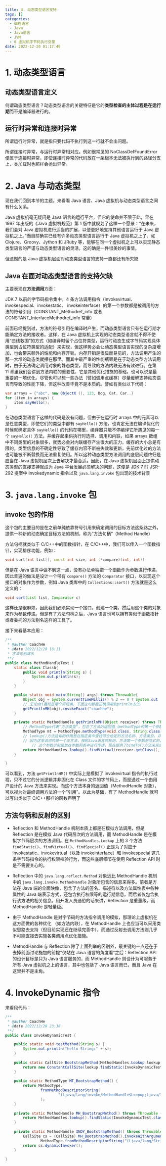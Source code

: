 ```yaml
---
title: 4. 动态类型语言支持
tags: []
categories:
  - 编程语言
  - Java
  - Java语言
  - JVM
  - 8 虚拟机字节码执行引擎
date: 2022-12-20 01:17:49
---
```


# 1. 动态类型语言

## 动态类型语言定义

何谓动态类型语言？动态类型语言的关键特征是它的**类型检查的主体过程是在运行期**而不是编译器进行的。

## 运行时异常和连接时异常

所谓运行时异常，就是指只要代码不执行到这一行就不会出问题。

所谓连接时异常，与运行时异常相对应。例如很常见的 NoClassDefFoundError 便属于连接时异常，即使连接时异常的代码放在一条根本无法被执行到的路径分支上，类加载时也照样会抛出异常。

# 2. Java 与动态类型

现在我们回到本节的主题，来看看 Java 语言、Java 虚拟机与动态类型语言之间有什么关系。

Java 虚拟机毫无疑问是 Java 语言的运行平台，但它的使命并不限于此，早在 1997 年出版的《Java 虚拟机规范》第 1 版中就规划了这样一个愿景：“在未来，我们会对 Java 虚拟机进行适当的扩展，以便更好地支持其他语言运行于 Java 虚拟机之上。”而目前确实已经有许多动态类型语言运行于 Java 虚拟机之上了，如 Clojure、Groovy、Jython 和 JRuby 等，能够在同一个虚拟机之上可以实现静态类型语言的严谨与动态类型语言的灵活，这的确是一件很美妙的事情。

但遗憾的是 Java 虚拟机层面对动态类型语言的支持一直都还有所欠缺

## Java 在面对动态类型语言的支持欠缺

主要表现在**方法调用**方面：

JDK 7 以前的字节码指令集中，4 条方法调用指令（invokevirtual、invokespecial、invokestatic、 invokeinterface）的第一个参数都是被调用的方法的符号引用（CONSTANT_Methodref_info 或者 CONSTANT_InterfaceMethodref_info 常量）

前面已经提到过，方法的符号引用在编译时产生，而动态类型语言只有在运行期才能确定方法的接收者。这样，在 Java 虚拟机上实现的动态类型语言就不得不使用“曲线救国”的方式（如编译时留个占位符类型，运行时动态生成字节码实现具体类型到占位符类型的适配）来实现，但这样势必会让动态类型语言实现的复杂度增加，也会带来额外的性能和内存开销。内存开销是很显而易见的，方法调用产生的那一大堆的动态类就摆在那里。而其中最严重的性能瓶颈是在于动态类型方法调用时，由于无法确定调用对象的静态类型，而导致的方法内联无法有效进行。在第 11 章里我们会讲到方法内联的重要性，它是其他优化措施的基础，也可以说是最重要的一项优化。尽管也可以想一些办法（譬如调用点缓存）尽量缓解支持动态语言而导致的性能下降，但这种改善毕竟不是本质的。譬如有类似以下代码：

```java
var arrays = {"abc", new ObjectX (), 123, Dog, Cat, Car..} 
for (item in arrays) { 
    item.sayHello(); 
}
```

在动态类型语言下这样的代码是没有问题，但由于在运行时 arrays 中的元素可以是任意类型，即使它们的类型中都有 `sayHello()` 方法，也肯定无法在编译优化的时候就确定具体 `sayHello()` 的代码在哪里，编译器只能不停编译它所遇见的每一个 `sayHello()` 方法，并缓存起来供执行时选择、调用和内联，如果 arrays 数组中不同类型的对象很多，就势必会对内联缓存产生很大的压力，缓存的大小总是有限的，类型信息的不确定性导致了缓存内容不断被失效和更新，先前优化过的方法也可能被不断替换而无法重复使用。所以这种动态类型方法调用的底层问题终归是应当在 Java 虚拟机层次上去解决才最合适。因此，在 Java 虚拟机层面上提供动态类型的直接支持就成为 Java 平台发展必须解决的问题，这便是 JDK 7 时 JSR-292 提案中 invokedynamic 指令以及 `java.lang.invoke` 包出现的技术背景

# 3. `java.lang.invoke` 包

## invoke 包的作用

这个包的主要目的是在之前单纯依靠符号引用来确定调用的目标方法这条路之外，提供一种新的动态确定目标方法的机制，称为“方法句柄”（Method Handle）

方法句柄就类似于 C/C++中的函数指针，在 C/C++中，我们可以传入一个函数指针，实现排序功能，例如：

```cpp
void sort(int list[], const int size, int (*compare)(int, int))
```

但是在 Java 语言中做不到这一点，没有办法单独把一个函数作为参数进行传递。因此普遍的做法是设计一个带有 `compare()` 方法的 `Comparator` 接口，以实现这个接口的对象作为参数，例如 Java 类库中的 `Collections::sort()` 方法就是这么定义的：

```java
void sort(List list, Comparator c)
```

这样还是很麻烦，因此我们必须实现一个接口，创建一个类，然后用这个类的对象来作为参数传递。但是有了方法句柄之后，Java 语言也可以拥有类似于函数指针或者委托的方法别名这样的工具了。

接下来看基本应用：

```java
/**
 * @author CoachHe
 * @date 2022/12/28 16:11
 * 方法句柄演示
 **/
public class MethodHandleTest {
    static class ClassA{
        public void println(String s) {
            System.out.println(s);
        }
    }

    public static void main(String[] args) throws Throwable{
        Object obj = System.currentTimeMillis() % 2 == 0 ? System.out : new ClassA();
        // 无论obj最终是哪个实现类，下面这句都能正确调用到println方法
        getPrintlnMH(obj).invokeExact("coachhe");
    }

    private static MethodHandle getPrintlnMH(Object receiver) throws Throwable {
        // MethodType代表"方法类型"，包含了方法的返回值（methodType的第一个参数和具体参数（methodType的第二个及之后的参数）
        MethodType mt = MethodType.methodType(void.class, String.class);
        // lookup()方法这句的作用是在指定类中查找符合给定的方法名称、方法类型，并且符合调用权限的方法句柄
        // 因为这里调用的是一个虚方法，按照Java语言的规则，方法第一个参数是隐式的，代表该方法的接收者，也就是this指向的对象，
            // 这个参数以前是放在参数列表中进行传递，现在提供了bindTo()方法来完成这件事情
        return MethodHandles.lookup().findVirtual(receiver.getClass(), "println", mt).bindTo(receiver);
    }

}
```

可以看到，方法 `getPrintlnHM()` 中实际上是模拟了 invokevirtual 指令的执行过程，只不过它的分派逻辑并非固化在 Class 文件的字节码上，而是通过一个由用户设计的 Java 方法来实现。而这个方法本身的返回值（MethodHandle 对象），可以视为对最终调用方法的一个“引用”。以此为基础，有了 MethodHandle 就可以写出类似于 C/C++那样的函数声明了

## 方法句柄和反射的区别

- Reflection 和 MethodHandle 机制本质上都是在模拟方法调用，但是 Reflection 是在模拟 Java 代码层次的方法调用，而 MethodHandle 是在模拟字节码层次的方法调用。在 `MethodHandles.Lookup` 上的 3 个方法 `findStatic()`、`findVirtual()`、`findSpecial()` 正是为了对应于 invokestatic、invokevirtual（以及 invokeinterface）和 invokespecial 这几条字节码指令的执行权限校验行为，而这些底层细节在使用 Reflection API 时是不需要关心的。

- Reflection 中的 `java.lang.reflect.Method` 对象远比 MethodHandle 机制中的 `java.lang.invoke.MethodHandle` 对象所包含的信息来得多。前者是方法在 Java 端的全面映像，包含了方法的签名、描述符以及方法属性表中各种属性的 Java 端表示方式，还包含执行权限等的运行期信息。而后者仅包含执行该方法的相关信息。用开发人员通俗的话来讲，Reflection 是重量级，而 MethodHandle 是轻量级。

- 由于 MethodHandle 是对字节码的方法指令调用的模拟，那理论上虚拟机在这方面做的各种优化 （如方法内联），在 MethodHandle 上也应当可以采用类似思路去支持（但目前实现还在继续完善中），而通过反射去调用方法则几乎不可能直接去实施各类调用点优化措施。

- MethodHandle 与 Reflection 除了上面列举的区别外，最关键的一点还在于去掉前面讨论施加的前提“仅站在 Java 语言的角度看”之后：Reflection API 的设计目标是只为 Java 语言服务的，而 MethodHandle 则设计为可服务于所有 Java 虚拟机之上的语言，其中也包括了 Java 语言而已，而且 Java 在这里并不是主角。


# 4. InvokeDynamic 指令


来看段代码：

```java
/**
 * @author CoachHe
 * @date 2022/12/28 23:38
 **/
public class InvokeDynamicTest {

    public static void testMethod(String s) {
        System.out.println("hello String:" + s);
    }
    
    public static CallSite BootstrapMethod(MethodHandles.Lookup lookup, String name, MethodType mt) throws Throwable {
        return new ConstantCallSite(lookup.findStatic(InvokeDynamicTest.class, name, mt));
    }
    
    public static MethodType MT_BootstrapMethod() {
        return MethodType.
                fromMethodDescriptorString(
                        "(Ljava/lang/invoke/MethodHandle$Loopup;Ljava/lang/String; Ljava/lang/invoke/MethodType;)Ljava/lang/invoke/CallSite;", null
                );
    }
    
    private static MethodHandle MH_BootstrapMethod() throws Throwable {
        return MethodHandles.lookup().findStatic(InvokeDynamicTest.class, "BootstrapMethod", MT_BootstrapMethod());
    }
    
    private static MethodHandle INDY_BootstrapMethod() throws Throwable {
        CallSite cs = (CallSite) MH_BootstrapMethod().invokeWithArguments(MethodHandles.lookup(), "testMethod",
                MethodType.fromMethodDescriptorString("(Ljava/lang/String;)V", null));
        return cs.dynamicInvoker();
    }
    
}
```